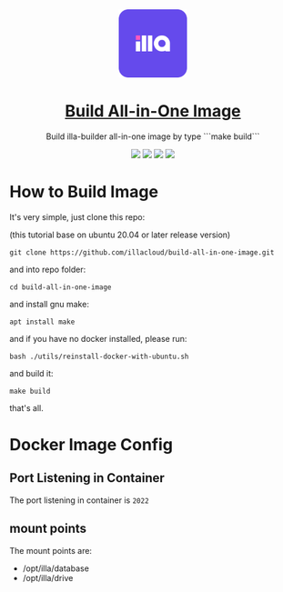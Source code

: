 <div align="center">
  <a href="https://cloud.illacloud.com/">
    <img alt="ILLA Design Logo" width="120px" height="120px" src="https://github.com/illacloud/.github/blob/main/assets/images/illa-logo.svg"/>
  </a>
</div>

<h1 align="center"><a href="https://cloud.illacloud.com/">Build All-in-One Image</a> </h1>

<p align="center">Build illa-builder all-in-one image by type ```make build```</p>


<p align="center">
  <a href="https://discord.gg/illacloud"><img src="https://img.shields.io/badge/chat-Discord-7289DA?logo=discord" height=18></a>
  <a href="https://twitter.com/illacloudHQ"><img src="https://img.shields.io/badge/Twitter-1DA1F2?logo=twitter&logoColor=white" height=18></a>
  <a href="https://github.com/orgs/illacloud/discussions"><img src="https://img.shields.io/badge/discussions-GitHub-333333?logo=github" height=18></a>
  <a href="./LICENSE"><img src="https://img.shields.io/github/license/illacloud/illa-builder" height=18></a>
</p>


# How to Build Image

It's very simple, just clone this repo:

(this tutorial base on ubuntu 20.04 or later release version)

```
git clone https://github.com/illacloud/build-all-in-one-image.git
```

and into repo folder:


```
cd build-all-in-one-image
```

and install gnu make:

```
apt install make
```

and if you have no docker installed, please run:

```
bash ./utils/reinstall-docker-with-ubuntu.sh
```

and build it:

```
make build
```

that's all.

# Docker Image Config

## Port Listening in Container

The port listening in container is ```2022```

## mount points

The mount points are:

- /opt/illa/database 
- /opt/illa/drive 
